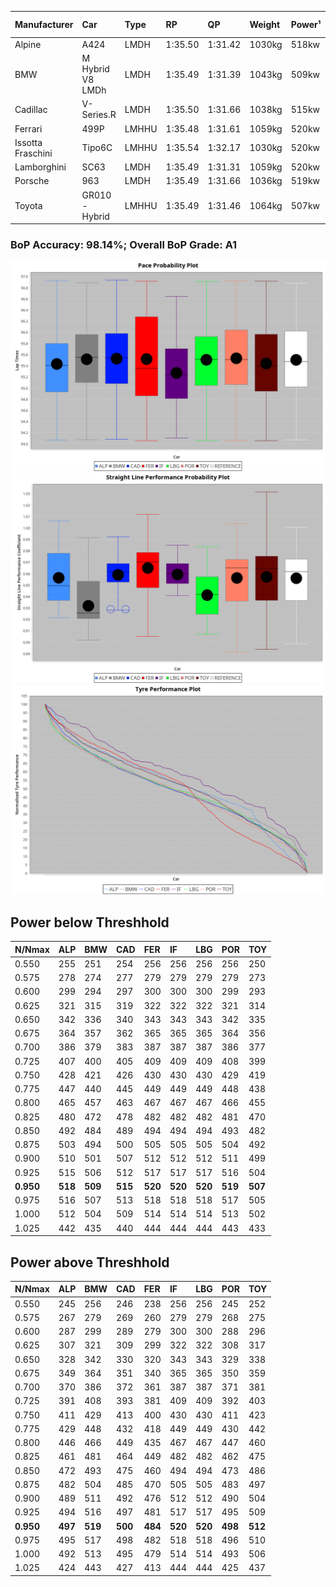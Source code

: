 |Manufacturer|Car|Type|RP|QP|Weight|Power¹|Threshhold|PINC|Power²|E/Stint|AVG Vmax|FDS|RDLC|L/Stint|BOP-Grade|ModelAccuracy|ModelPoints|Match%|
|:-|:-|:-|:-|:-|:-|:-|:-|:-|:-|:-|:-|:-|:-|:-|:-|:-|:-|:-|
|Alpine|A424|LMDH|1:35.50|1:31.42|1030kg|518kw|210.0kph|-4%|497kw|899MJ|295.09kph|-|1.03|37|~A1|81.46%|523|100.00%|
|BMW|M Hybrid V8 LMDh|LMDH|1:35.49|1:31.39|1043kg|509kw|210.0kph|2%|519kw|897MJ|291.76kph|-|1.02|37|~A1|98.60%|1690|100.00%|
|Cadillac|V-Series.R|LMDH|1:35.50|1:31.66|1038kg|515kw|210.0kph|-3%|500kw|882MJ|294.52kph|-|1.02|37|~A1|98.38%|1765|96.65%|
|Ferrari|499P|LMHHU|1:35.48|1:31.61|1059kg|520kw|210.0kph|-7%|484kw|886MJ|294.72kph|190kph|1.03|37|~A1|92.24%|2247|100.00%|
|Issotta Fraschini|Tipo6C|LMHHU|1:35.54|1:32.17|1030kg|520kw|210.0kph|0%|520kw|917MJ|296.77kph|170kph|1.08|37|+A2|66.67%|96|92.46%|
|Lamborghini|SC63|LMDH|1:35.49|1:31.31|1059kg|520kw|210.0kph|0%|520kw|901MJ|292.95kph|-|1.03|37|~A1|96.77%|419|96.00%|
|Porsche|963|LMDH|1:35.49|1:31.66|1036kg|519kw|210.0kph|-4%|498kw|892MJ|294.93kph|-|1.02|37|~A1|96.81%|5438|100.00%|
|Toyota|GR010 - Hybrid|LMHHU|1:35.49|1:31.46|1064kg|507kw|210.0kph|1%|512kw|901MJ|294.60kph|190kph|1.03|37|~A1|86.04%|1751|100.00%|

### BoP Accuracy: 98.14%; Overall BoP Grade: A1
![PACECHART](./IMG/AUTO.png)
![STRAIGHTLINEPERFORMANCECHART](./IMG/AUTO_sp.png)
![TYREPERFORMANCECHART](./IMG/AUTO_tw.png)

## Power below Threshhold
|N/Nmax|ALP|BMW|CAD|FER|IF|LBG|POR|TOY|
|:-|:-|:-|:-|:-|:-|:-|:-|:-|
|0.550|255|251|254|256|256|256|256|250|
|0.575|278|274|277|279|279|279|279|273|
|0.600|299|294|297|300|300|300|299|293|
|0.625|321|315|319|322|322|322|321|314|
|0.650|342|336|340|343|343|343|342|335|
|0.675|364|357|362|365|365|365|364|356|
|0.700|386|379|383|387|387|387|386|377|
|0.725|407|400|405|409|409|409|408|399|
|0.750|428|421|426|430|430|430|429|419|
|0.775|447|440|445|449|449|449|448|438|
|0.800|465|457|463|467|467|467|466|455|
|0.825|480|472|478|482|482|482|481|470|
|0.850|492|484|489|494|494|494|493|482|
|0.875|503|494|500|505|505|505|504|492|
|0.900|510|501|507|512|512|512|511|499|
|0.925|515|506|512|517|517|517|516|504|
|**0.950**|**518**|**509**|**515**|**520**|**520**|**520**|**519**|**507**|
|0.975|516|507|513|518|518|518|517|505|
|1.000|512|504|509|514|514|514|513|502|
|1.025|442|435|440|444|444|444|443|433|

## Power above Threshhold
|N/Nmax|ALP|BMW|CAD|FER|IF|LBG|POR|TOY|
|:-|:-|:-|:-|:-|:-|:-|:-|:-|
|0.550|245|256|246|238|256|256|245|252|
|0.575|267|279|269|260|279|279|268|275|
|0.600|287|299|289|279|300|300|288|296|
|0.625|307|321|309|299|322|322|308|317|
|0.650|328|342|330|320|343|343|329|338|
|0.675|349|364|351|340|365|365|350|359|
|0.700|370|386|372|361|387|387|371|381|
|0.725|391|408|393|381|409|409|392|403|
|0.750|411|429|413|400|430|430|411|423|
|0.775|429|448|432|418|449|449|430|442|
|0.800|446|466|449|435|467|467|447|460|
|0.825|461|481|464|449|482|482|462|475|
|0.850|472|493|475|460|494|494|473|486|
|0.875|482|504|485|470|505|505|483|497|
|0.900|489|511|492|476|512|512|490|504|
|0.925|494|516|497|481|517|517|495|509|
|**0.950**|**497**|**519**|**500**|**484**|**520**|**520**|**498**|**512**|
|0.975|495|517|498|482|518|518|496|510|
|1.000|492|513|495|479|514|514|493|506|
|1.025|424|443|427|413|444|444|425|437|
